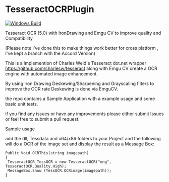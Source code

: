 # TesseractOCRPlugin

[![Windows Build](https://github.com/JakeTrans/TesseractOCRPlugin/actions/workflows/WindowsBuild.yml/badge.svg?branch=master)](https://github.com/JakeTrans/TesseractOCRPlugin/actions/workflows/WindowsBuild.yml)

Tesseract OCR (5.0) with IronDrawing and Emgu CV to improve quality and Compatibility

(Please note I've done this to make things work better for cross platform , I've kept a branch with the Accord Version)


This is a implemention of Charles Weld's Tesseract dot.net wrapper https://github.com/charlesw/tesseract along with
Emgu CV create a OCR engine with automated image enhancement.  


By using Iron Drawing Deskewing/Sharpening and Grayscaling filters to improve the OCR rate Deskewing is done via EmguCV.

the repo contains a Sample Application with a example usage and some basic unit tests.

if you find any issues or have any improvements please either submit Issues or feel free to submit a pull request.

Sample usage

add the dll, Tessdata and x64/x86 folders to your Project and the following will do a OCR of the image set and display the result as a Message Box:

```
Public Void OCRThis(string imagepath)
{
 TesseractOCR TessOCR = new TesseractOCR("eng", TesseractOCR.Quality.High);
 MessageBox.Show (TessOCR.OCRimage(imagepath));
}
